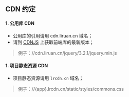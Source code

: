 ## CDN 约定
#### 1. 公用库 CDN
- 公用库的引用请用 cdn.liruan.cn 域名；
- 请到 [CDNJS](https://cdnjs.com/) 上获取前端库的最新版本；
> 例子：//cdn.liruan.cn/jquery/3.2.1/jquery.min.js

#### 1. 项目静态资源 CDN
- 项目静态资源请用 `lrcdn.cn` 域名；
> 例子：//{app}.lrcdn.cn/static/styles/commons.css
